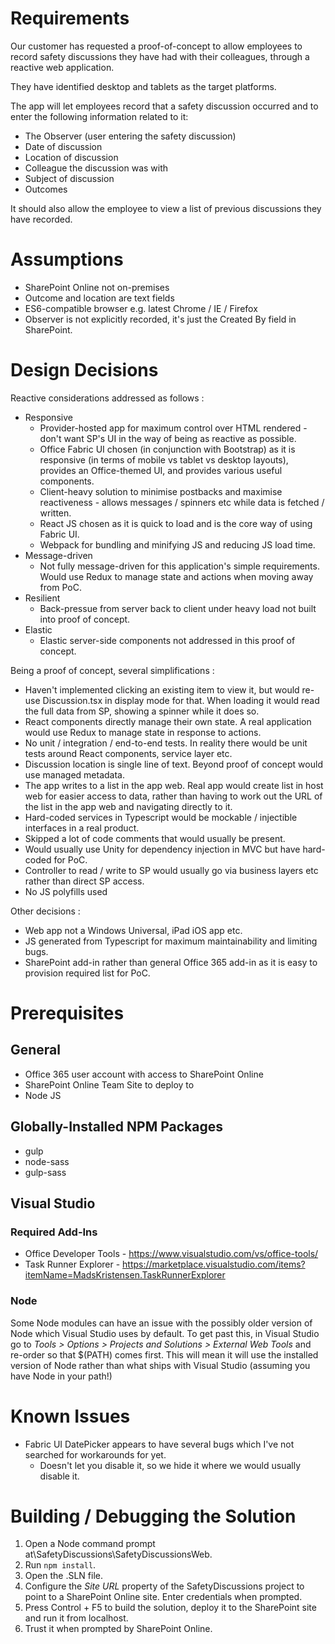 # Requirements
Our customer has requested a proof-of-concept to allow employees to record safety discussions they have had with their colleagues, through a reactive web application. 

They have identified desktop and tablets as the target platforms. 

The app will let employees record that a safety discussion occurred and to enter the following information related to it: 

- The Observer (user entering the safety discussion) 
- Date of discussion 
- Location of discussion 
- Colleague the discussion was with 
- Subject of discussion 
- Outcomes 

It should also allow the employee to view a list of previous discussions they have recorded. 

# Assumptions
- SharePoint Online not on-premises
- Outcome and location are text fields
- ES6-compatible browser e.g. latest Chrome / IE / Firefox
- Observer is not explicitly recorded, it's just the Created By field in SharePoint.

# Design Decisions
Reactive considerations addressed as follows :
- Responsive
    - Provider-hosted app for maximum control over HTML rendered - don't want SP's UI in the way of being as reactive as possible.
    - Office Fabric UI chosen (in conjunction with Bootstrap) as it is responsive (in terms of mobile vs tablet vs desktop layouts), provides an Office-themed UI, and provides various useful components.
    - Client-heavy solution to minimise postbacks and maximise reactiveness - allows messages / spinners etc while data is fetched / written.
    - React JS chosen as it is quick to load and is the core way of using Fabric UI.
    - Webpack for bundling and minifying JS and reducing JS load time.
- Message-driven
  - Not fully message-driven for this application's simple requirements. Would use Redux to manage state and actions when moving away from PoC.
- Resilient
  - Back-pressue from server back to client under heavy load not built into proof of concept.
- Elastic
  - Elastic server-side components not addressed in this proof of concept.

Being a proof of concept, several simplifications :
  - Haven't implemented clicking an existing item to view it, but would re-use Discussion.tsx in display mode for that. When loading it would read the full data from SP, showing a spinner while it does so.
  - React components directly manage their own state. A real application would use Redux to manage state in response to actions.
  - No unit / integration / end-to-end tests. In reality there would be unit tests around React components, service layer etc.
  - Discussion location is single line of text. Beyond proof of concept would use managed metadata.
  - The app writes to a list in the app web. Real app would create list in host web for easier access to data, rather than having to work out the URL of the list in the app web and navigating directly to it.
  - Hard-coded services in Typescript would be mockable / injectible interfaces in a real product.
  - Skipped a lot of code comments that would usually be present.
  - Would usually use Unity for dependency injection in MVC but have hard-coded for PoC.
  - Controller to read / write to SP would usually go via business layers etc rather than direct SP access.
  - No JS polyfills used

Other decisions :
- Web app not a Windows Universal, iPad iOS app etc.
- JS generated from Typescript for maximum maintainability and limiting bugs.
- SharePoint add-in rather than general Office 365 add-in as it is easy to provision required list for PoC.



# Prerequisites
## General
- Office 365 user account with access to SharePoint Online
- SharePoint Online Team Site to deploy to
- Node JS

## Globally-Installed NPM Packages
- gulp
- node-sass
- gulp-sass

## Visual Studio
### Required Add-Ins
- Office Developer Tools - https://www.visualstudio.com/vs/office-tools/
- Task Runner Explorer - https://marketplace.visualstudio.com/items?itemName=MadsKristensen.TaskRunnerExplorer

### Node
Some Node modules can have an issue with the possibly older version of Node which Visual Studio uses by default. To get past this, in Visual Studio go to *Tools > Options > Projects and Solutions > External Web Tools* and re-order so that $(PATH) comes first. This will mean it will use the installed version of Node rather than what ships with Visual Studio (assuming you have Node in your path!)

# Known Issues
- Fabric UI DatePicker appears to have several bugs which I've not searched for workarounds for yet.
  - Doesn't let you disable it, so we hide it where we would usually disable it.

# Building / Debugging the Solution 
1. Open a Node command prompt at\SafetyDiscussions\SafetyDiscussionsWeb.
2. Run `npm install`.
3. Open the .SLN file.
4. Configure the *Site URL* property of the SafetyDiscussions project to point to a SharePoint Online site. Enter credentials when prompted.
5. Press Control + F5 to build the solution, deploy it to the SharePoint site and run it from localhost.
6. Trust it when prompted by SharePoint Online.


